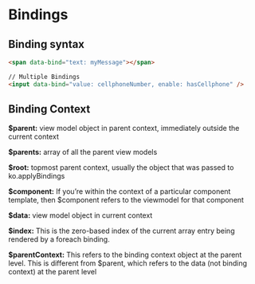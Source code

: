 # Bindings

## Binding syntax

```html
<span data-bind="text: myMessage"></span>

// Multiple Bindings
<input data-bind="value: cellphoneNumber, enable: hasCellphone" />
```

## Binding Context

**$parent:** view model object in parent context, immediately outside the current context

**$parents:** array of all the parent view models

**$root:** topmost parent context, usually the object that was passed to ko.applyBindings

**$component:** If you’re within the context of a particular component template, then $component refers to the viewmodel for that component

**$data:** view model object in current context

**$index:** This is the zero-based index of the current array entry being rendered by a foreach binding.

**$parentContext:** This refers to the binding context object at the parent level. This is different from $parent, which refers to the data (not binding context) at the parent level

